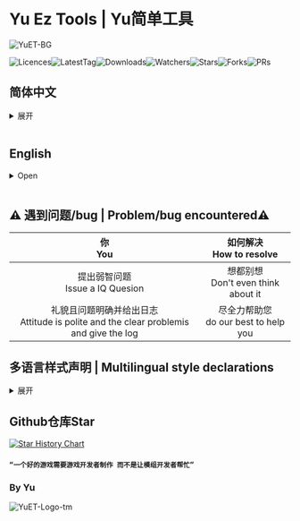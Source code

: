 # Yu Ez Tools | Yu简单工具

![YuET-BG](./YuEzTools/Resources/YuET-BG.jpg)

<img src="https://badgen.net/github/license/Night-GUA/YuEzTools" alt="Licences"><img src="https://badgen.net/github/tag/Night-GUA/YuEzTools" alt="LatestTag"><img src="https://badgen.net/github/assets-dl/Night-GUA/YuEzTools" alt="Downloads"><img src="https://badgen.net/github/watchers/Night-GUA/YuEzTools" alt="Watchers"><img src="https://badgen.net/github/stars/Night-GUA/YuEzTools" alt="Stars"><img src="https://badgen.net/github/forks/Night-GUA/YuEzTools" alt="Forks"><img src="https://badgen.net/github/prs/Night-GUA/YuEzTools" alt="PRs">

## 简体中文
<details>
<summary> 展开 </summary>

### 你好，再见

### 你好啊~这里是YuEzTools！下面是一些有用的按钮，你可以点击看看！

<a href="https://github.com/Night-GUA/YuEzTools/releases" target="_blank"><img src="https://img.shields.io/badge/获取新版本%20-%231DA1F2.svg?&style=for-the-badge&logo=GitHub&logoColor=white&color=000000"/></a>

### 使用教程
1. 打开后即启动
2. 若不是房主 部分功能需打开`非安全模式`（按下 `F5` 切换模式）

### 在`非安全模式`下 YuET会做的操作
若检测到外挂 则多进行击杀一次

[//]: # (### 致谢)

[//]: # (- KARPED1EM - 技术帮助&代码支持)

[//]: # (- NikoCat233 - 技术帮助)

[//]: # (- Slok7675 - 技术帮助)

[//]: # (- Farewell - 技术帮助)

[//]: # (- LezaiYa - 技术帮助&翻译帮助&代码提供)

[//]: # (- Imp11 - 技术帮助&翻译帮助)

[//]: # (- 慕斯Mousse - 翻译帮助)

[//]: # (- 小白熊贝儿 - Logo设计)

[//]: # (- Among us - 想法提供&代码提供)

[//]: # (- 鱼竿 - 背景图画师)
</details>
<br>

## English
<details>
<summary> Open </summary>

### An Ez Tools mod for Game `Among Us`

### Welcome to YuEzTools! Here are some useful buttons you can click to see!

<a href="https://github.com/Night-GUA/YuEzTools/releases" target="_blank"><img src="https://img.shields.io/badge/Releases%20-%231DA1F2.svg?&style=for-the-badge&logo=GitHub&logoColor=white&color=000000"/></a>

### How to use
1. Open to start!
2. If you are not the host, you may need to enable `UnSafe Mode` to use some of the features（Press `F5` to switch mode）

### In `UnSafe Mode`, YuET will do
If the room has hacker, it will make an extra kill

[//]: # (### Thanks)

[//]: # (- KARPED1EM - Technical assistance&Code Support)

[//]: # (- NikoCat233 - Technical assistance)

[//]: # (- Slok7675 - Technical assistance)

[//]: # (- Farewell - Technical assistance)

[//]: # (- LezaiYa - Technical assistance&Translation Help&Code provision)

[//]: # (- Imp11 - Technical assistance&Translation Help)

[//]: # (- Mousse - Translation Help)

[//]: # (- XiaoBaiXiongBeiEr - Logo Design)

[//]: # (- Among us - Idea provision&Code provision)

[//]: # (- YuGan - Background Painter)
</details>
<br>

## :warning: 遇到问题/bug | Problem/bug encountered:warning:
|                                  你<br>You                                   |      如何解决<br>How to resolve       |
|:---------------------------------------------------------------------------:|:---------------------------------:|
|                        提出弱智问题<br>Issue a IQ Quesion                         | 想都别想<br>Don't even think about it |
| 礼貌且问题明确并给出日志<br>Attitude is polite and the clear problemis and give the log | 尽全力帮助您<br>do our best to help you |


## 多语言样式声明 | Multilingual style declarations
<details>
<summary> 展开 </summary>

## SChinese | 简体中文
这些模组不隶属于 Among Us 或 Innersloth LLC，其包含的内容也未得到 Innersloth LLC 的认可或以其他方式赞助。此处包含的部分材料是Innersloth LLC的财产。
## TChinese | 繁体中文
這些模組不隸屬於 Among Us 或 Innersloth LLC，其包含的內容也未得到 Innersloth LLC 的認可或以其他方式贊助。此處包含的部分材料是Innersloth LLC的財產。
## English | 英文
This mod is not affiliated with Among Us or Innersloth LLC, and the content contained therein is not endorsed or otherwise sponsored by Innersloth LLC. Portions of the materials contained herein are property of Innersloth LLC.
## French | 法文
Ce mod n'est pas affilié à Among Us ou à Innersloth LLC, et le contenu qu'il contient n'est pas approuvé ou autrement parrainé par Innersloth LLC. Certaines parties des documents contenus dans le présent document sont la propriété d'Innersloth LLC.
## Japanese | 日文
これらのモジュールは、Among UsまたはInnersloth LLCと提携しておらず、Innersloth LLCが承認またはその他の形でスポンサーとなっているコンテンツは含まれていません。 ここに含まれる資料の一部は、Innersloth LLCの所有物です。
## Russian | 俄文
Эти модули не связаны с Among Us или Innersloth LLC и не содержат контента, который был одобрен или иным образом спонсирован Innersloth LLC. Некоторые из содержащихся здесь материалов являются собственностью Innersloth LLC.

</details>

## Github仓库Star

[![Star History Chart](https://api.star-history.com/svg?repos=Night-GUA/YuEzTools&type=Date)](https://star-history.com/#Night-GUA/YuEzTools&Date)

#### `“一个好的游戏需要游戏开发者制作 而不是让模组开发者帮忙”`

### By Yu

![YuET-Logo-tm](./YuEzTools/Resources/YuET-Logo-untm.png)